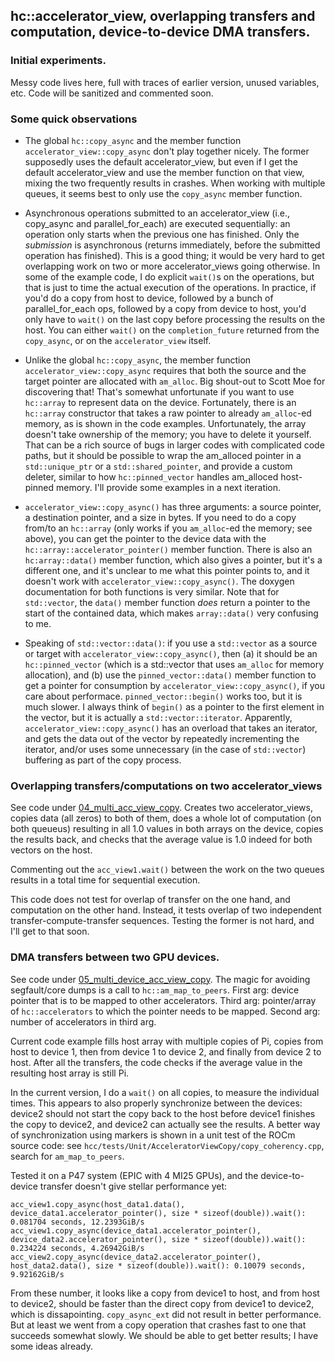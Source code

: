 ## hc::accelerator_view, overlapping transfers and computation, device-to-device DMA transfers.
### Initial experiments.

Messy code lives here, full with traces of earlier version, unused variables, etc. Code will be sanitized and commented soon.

### Some quick observations

* The global `hc::copy_async` and the member function `accelerator_view::copy_async` don't play together nicely. The
  former supposedly uses the default accelerator_view, but even if I get the default accelerator_view and use the member
  function on that view, mixing the two frequently results in crashes. When working with multiple queues, it seems best
  to only use the `copy_async` member function.

* Asynchronous operations submitted to an accelerator_view (i.e., copy_async and parallel_for_each) are executed
  sequentially: an operation only starts when the previous one has finished. Only the *submission* is asynchronous
  (returns immediately, before the submitted operation has finished). This is a good thing; it would be very hard to get
  overlapping work on two or more accelerator_views going otherwise. In some of the example code, I do explicit
  `wait()`s on the operations, but that is just to time the actual execution of the operations. In practice, if you'd do
  a copy from host to device, followed by a bunch of parallel_for_each ops, followed by a copy from device to host,
  you'd only have to `wait()` on the last copy before processing the results on the host. You can either `wait()` on the
  `completion_future` returned from the `copy_async`, or on the `accelerator_view` itself.

* Unlike the global `hc::copy_async`, the member function `accelerator_view::copy_async` requires that both the source
  and the target pointer are allocated with `am_alloc`. Big shout-out to Scott Moe for discovering that! That's somewhat
  unfortunate if you want to use `hc::array` to represent data on the device. Fortunately, there is an ``hc::array``
  constructor that takes a raw pointer to already `am_alloc`-ed memory, as is shown in the code examples. Unfortunately,
  the array doesn't take ownership of the memory; you have to delete it yourself. That can be a rich source of bugs in
  larger codes with complicated code paths, but it should be possible to wrap the am_alloced pointer in a
  `std::unique_ptr` or a `std::shared_pointer`, and provide a custom deleter, similar to how `hc::pinned_vector` handles
  am_alloced host-pinned memory. I'll provide some examples in a next iteration.

* `accelerator_view::copy_async()` has three arguments: a source pointer, a destination pointer, and a size in bytes. If
  you need to do a copy from/to an `hc::array` (only works if you `am_alloc`-ed the memory; see above), you can get the
  pointer to the device data with the `hc::array::accelerator_pointer()` member function. There is also an
  `hc:array::data()` member function, which also gives a pointer, but it's a different one, and it's unclear to me what
  this pointer points to, and it doesn't work with `accelerator_view::copy_async()`. The doxygen documentation for both
  functions is very similar. Note that for `std::vector`, the `data()` member function *does* return a pointer to the
  start of the contained data, which makes `array::data()` very confusing to me.

* Speaking of `std::vector::data()`: if you use a `std::vector` as a source or target with
  `accelerator_view::copy_async()`, then (a) it should be an `hc::pinned_vector` (which is a std::vector that uses
  `am_alloc` for memory allocation), and (b) use the `pinned_vector::data()` member function to get a pointer for
  consumption by `accelerator_view::copy_async()`, if you care about performace. `pinned_vector::begin()` works too, but
  it is much slower. I always think of `begin()` as a pointer to the first element in the vector, but it is actually a
  `std::vector::iterator`. Apparently, `accelerator_view::copy_async()` has an overload that takes an iterator, and gets
  the data out of the vector by repeatedly incrementing the iterator, and/or uses some unnecessary (in the case of
  `std::vector`) buffering as part of the copy process.


### Overlapping transfers/computations on two accelerator_views

See code under
[04_multi_acc_view_copy](https://github.com/rwvo/accelerator_views/blob/master/04_multi_acc_view_copy/accelerator_views.cpp). Creates
two accelerator_views, copies data (all zeros) to both of them, does a whole lot of computation (on both queueus)
resulting in all 1.0 values in both arrays on the device, copies the results back, and checks that the average value is
1.0 indeed for both vectors on the host.

Commenting out the `acc_view1.wait()` between the work on the two queues results in a total time for sequential execution.

This code does not test for overlap of transfer on the one hand, and computation on the other hand. Instead, it tests
overlap of two independent transfer-compute-transfer sequences. Testing the former is not hard, and I'll get to that
soon.

### DMA transfers between two GPU devices.

See code under
[05_multi_device_acc_view_copy](https://github.com/rwvo/accelerator_views/blob/master/05_multi_device_acc_view_copy/accelerator_views.cpp). The
magic for avoiding segfault/core dumps is a call to `hc::am_map_to_peers`. First arg: device pointer that is to be
mapped to other accelerators. Third arg: pointer/array of `hc::accelerators` to which the pointer needs to be
mapped. Second arg: number of accelerators in third arg.

Current code example fills host array with multiple copies of Pi, copies from host to device 1, then from device 1 to
device 2, and finally from device 2 to host. After all the transfers, the code checks if the average value in the
resulting host array is still Pi.

In the current version, I do a `wait()` on all copies, to measure the individual times. This appears to also properly
synchronize between the devices: device2 should not start the copy back to the host before device1 finishes the copy to
device2, and device2 can actually see the results. A better way of synchronization using markers is shown in a unit test
of the ROCm source code: see `hcc/tests/Unit/AcceleratorViewCopy/copy_coherency.cpp`, search for `am_map_to_peers`.

Tested it on a P47 system (EPIC with 4 MI25 GPUs), and the device-to-device transfer doesn't give stellar performance yet:

```
acc_view1.copy_async(host_data1.data(), device_data1.accelerator_pointer(), size * sizeof(double)).wait(): 0.081704 seconds, 12.2393GiB/s
acc_view1.copy_async(device_data1.accelerator_pointer(), device_data2.accelerator_pointer(), size * sizeof(double)).wait(): 0.234224 seconds, 4.26942GiB/s
acc_view2.copy_async(device_data2.accelerator_pointer(), host_data2.data(), size * sizeof(double)).wait(): 0.10079 seconds, 9.92162GiB/s
```

From these number, it looks like a copy from device1 to host, and from host to device2, should be faster than the direct
copy from device1 to device2, which is dissapointing. `copy_async_ext` did not result in better performance. But at
least we went from a copy operation that crashes fast to one that succeeds somewhat slowly. We should be able to get
better results; I have some ideas already.


